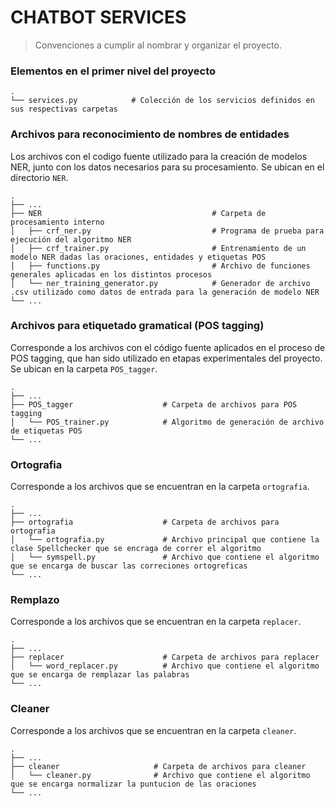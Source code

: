 CHATBOT SERVICES
============================

> Convenciones a cumplir al nombrar y organizar el proyecto.

### Elementos en el primer nivel del proyecto
    .
    └── services.py            # Colección de los servicios definidos en sus respectivas carpetas

### Archivos para reconocimiento de nombres de entidades

Los archivos con el codigo fuente utilizado para la creación de modelos NER, junto con los datos necesarios para su procesamiento. Se ubican en el directorio `NER`.

    .
    ├── ...
    ├── NER                                      # Carpeta de procesamiento interno
    │   ├── crf_ner.py                           # Programa de prueba para ejecución del algoritmo NER
    │   ├── crf_trainer.py                       # Entrenamiento de un modelo NER dadas las oraciones, entidades y etiquetas POS
    │   ├── functions.py                         # Archivo de funciones generales aplicadas en los distintos procesos
    │   └── ner_training_generator.py            # Generador de archivo .csv utilizado como datos de entrada para la generación de modelo NER
    └── ...

### Archivos para etiquetado gramatical (POS tagging)

Corresponde a los archivos con el código fuente aplicados en el proceso de POS tagging, que han sido utilizado en etapas experimentales
del proyecto. Se ubican en la carpeta `POS_tagger`.

    .
    ├── ...
    ├── POS_tagger                    # Carpeta de archivos para POS tagging
    │   └── POS_trainer.py            # Algoritmo de generación de archivo de etiquetas POS
    └── ...

### Ortografia

Corresponde a los archivos que se encuentran en la carpeta `ortografia`.

    .
    ├── ...
    ├── ortografia                    # Carpeta de archivos para ortografia
    │   └── ortografia.py             # Archivo principal que contiene la clase Spellchecker que se encraga de correr el algoritmo
    │   └── symspell.py               # Archivo que contiene el algoritmo que se encarga de buscar las correciones ortogreficas
    └── ...
    
### Remplazo

Corresponde a los archivos que se encuentran en la carpeta `replacer`.
    
    .
    ├── ...
    ├── replacer                      # Carpeta de archivos para replacer
    │   └── word_replacer.py          # Archivo que contiene el algoritmo que se encarga de remplazar las palabras 
    └── ...
    
### Cleaner

Corresponde a los archivos que se encuentran en la carpeta `cleaner`.

    .
    ├── ...
    ├── cleaner                     # Carpeta de archivos para cleaner
    │   └── cleaner.py              # Archivo que contiene el algoritmo que se encarga normalizar la puntucion de las oraciones 
    └── ...
    